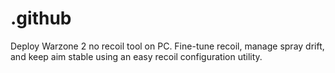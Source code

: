 # .github
Deploy Warzone 2 no recoil tool on PC. Fine-tune recoil, manage spray drift, and keep aim stable using an easy recoil configuration utility.
